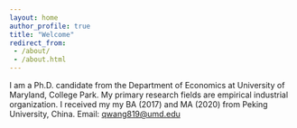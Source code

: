 ```yaml
---
layout: home
author_profile: true
title: "Welcome"
redirect_from: 
 - /about/
 - /about.html
---
```


I am a Ph.D. candidate from the Department of Economics at University of Maryland, College Park. My primary research fields are empirical industrial organization. I received my my BA (2017) and MA (2020) from Peking University, China.
Email: qwang819@umd.edu


